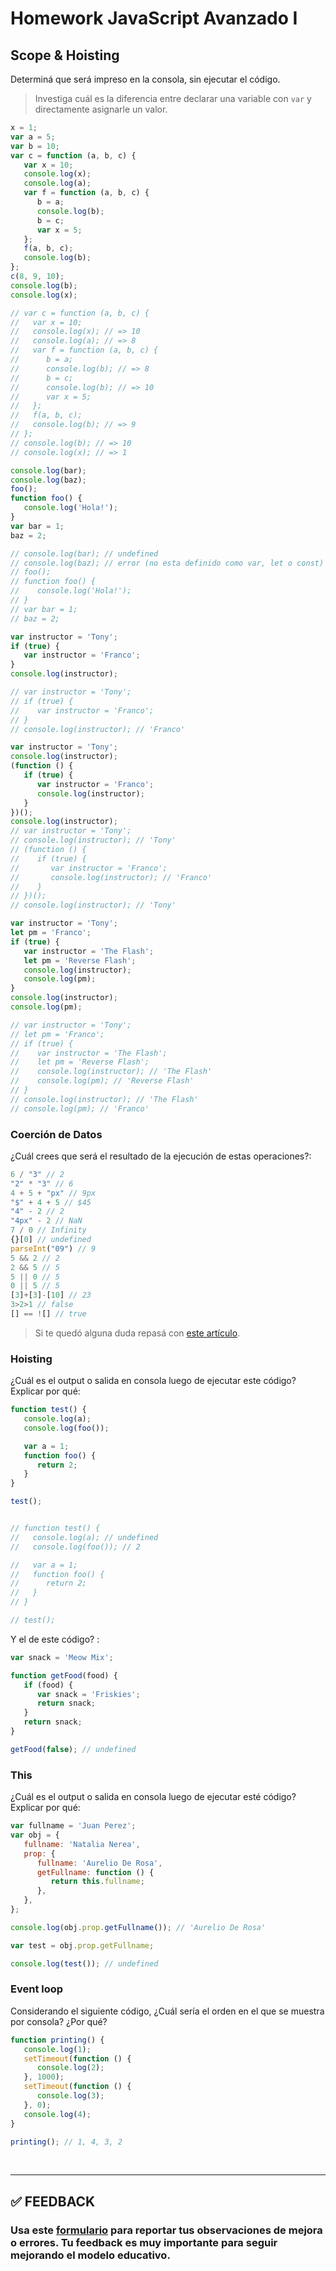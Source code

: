 # Homework JavaScript Avanzado I

## Scope & Hoisting

Determiná que será impreso en la consola, sin ejecutar el código.

> Investiga cuál es la diferencia entre declarar una variable con `var` y directamente asignarle un valor.

```javascript
x = 1;
var a = 5;
var b = 10;
var c = function (a, b, c) {
   var x = 10;
   console.log(x);
   console.log(a);
   var f = function (a, b, c) {
      b = a;
      console.log(b);
      b = c;
      var x = 5;
   };
   f(a, b, c);
   console.log(b);
};
c(8, 9, 10);
console.log(b);
console.log(x);

// var c = function (a, b, c) {
//   var x = 10;
//   console.log(x); // => 10
//   console.log(a); // => 8
//   var f = function (a, b, c) {
//      b = a;
//      console.log(b); // => 8
//      b = c;
//      console.log(b); // => 10
//      var x = 5;
//   };
//   f(a, b, c);
//   console.log(b); // => 9
// };
// console.log(b); // => 10
// console.log(x); // => 1
```

```javascript
console.log(bar);
console.log(baz);
foo();
function foo() {
   console.log('Hola!');
}
var bar = 1;
baz = 2;

// console.log(bar); // undefined
// console.log(baz); // error (no esta definido como var, let o const)
// foo();
// function foo() {
//    console.log('Hola!');
// }
// var bar = 1;
// baz = 2;
```

```javascript
var instructor = 'Tony';
if (true) {
   var instructor = 'Franco';
}
console.log(instructor);

// var instructor = 'Tony';
// if (true) {
//    var instructor = 'Franco';
// }
// console.log(instructor); // 'Franco'
```

```javascript
var instructor = 'Tony';
console.log(instructor);
(function () {
   if (true) {
      var instructor = 'Franco';
      console.log(instructor);
   }
})();
console.log(instructor);
// var instructor = 'Tony';
// console.log(instructor); // 'Tony'
// (function () {
//    if (true) {
//       var instructor = 'Franco';
//       console.log(instructor); // 'Franco'
//    }
// })();
// console.log(instructor); // 'Tony'
```

```javascript
var instructor = 'Tony';
let pm = 'Franco';
if (true) {
   var instructor = 'The Flash';
   let pm = 'Reverse Flash';
   console.log(instructor);
   console.log(pm);
}
console.log(instructor);
console.log(pm);

// var instructor = 'Tony';
// let pm = 'Franco';
// if (true) {
//    var instructor = 'The Flash';
//    let pm = 'Reverse Flash';
//    console.log(instructor); // 'The Flash'
//    console.log(pm); // 'Reverse Flash'
// }
// console.log(instructor); // 'The Flash'
// console.log(pm); // 'Franco'
```

### Coerción de Datos

¿Cuál crees que será el resultado de la ejecución de estas operaciones?:

```javascript
6 / "3" // 2
"2" * "3" // 6
4 + 5 + "px" // 9px
"$" + 4 + 5 // $45
"4" - 2 // 2 
"4px" - 2 // NaN
7 / 0 // Infinity
{}[0] // undefined
parseInt("09") // 9
5 && 2 // 2
2 && 5 // 5
5 || 0 // 5
0 || 5 // 5 
[3]+[3]-[10] // 23
3>2>1 // false
[] == ![] // true
```

> Si te quedó alguna duda repasá con [este artículo](http://javascript.info/tutorial/object-conversion).

### Hoisting

¿Cuál es el output o salida en consola luego de ejecutar este código? Explicar por qué:

```javascript
function test() {
   console.log(a);
   console.log(foo());

   var a = 1;
   function foo() {
      return 2;
   }
}

test();


// function test() {
//   console.log(a); // undefined
//   console.log(foo()); // 2

//   var a = 1;
//   function foo() {
//      return 2;
//   }
// }

// test();
```

Y el de este código? :

```javascript
var snack = 'Meow Mix';

function getFood(food) {
   if (food) {
      var snack = 'Friskies';
      return snack;
   }
   return snack;
}

getFood(false); // undefined
```

### This

¿Cuál es el output o salida en consola luego de ejecutar esté código? Explicar por qué:

```javascript
var fullname = 'Juan Perez';
var obj = {
   fullname: 'Natalia Nerea',
   prop: {
      fullname: 'Aurelio De Rosa',
      getFullname: function () {
         return this.fullname;
      },
   },
};

console.log(obj.prop.getFullname()); // 'Aurelio De Rosa'

var test = obj.prop.getFullname;

console.log(test()); // undefined
```

### Event loop

Considerando el siguiente código, ¿Cuál sería el orden en el que se muestra por consola? ¿Por qué?

```javascript
function printing() {
   console.log(1);
   setTimeout(function () {
      console.log(2);
   }, 1000);
   setTimeout(function () {
      console.log(3);
   }, 0);
   console.log(4);
}

printing(); // 1, 4, 3, 2
```

</br >

---

## **✅ FEEDBACK**

### Usa este [**formulario**](https://docs.google.com/forms/d/e/1FAIpQLSe1MybH_Y-xcp1RP0jKPLndLdJYg8cwyHkSb9MwSrEjoxyzWg/viewform) para reportar tus observaciones de mejora o errores. Tu feedback es muy importante para seguir mejorando el modelo educativo.
